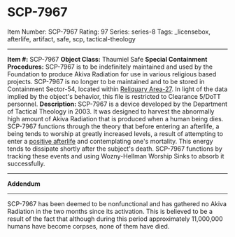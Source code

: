 # SCP-7967
Item Number: SCP-7967
Rating: 97
Series: series-8
Tags: _licensebox, afterlife, artifact, safe, scp, tactical-theology

---

**Item #:** SCP-7967
**Object Class:** Thaumiel Safe
**Special Containment Procedures:** SCP-7967 is to be indefinitely maintained and used by the Foundation to produce Akiva Radiation for use in various religious based projects.
SCP-7967 is no longer to be maintained and to be stored in Containment Sector-54, located within [Reliquary Area-27](/secure-facility-dossier-reliquary-area-27). In light of the data implied by the object's behavior, this file is restricted to Clearance 5/DoTT personnel.
**Description:** SCP-7967 is a device developed by the Department of Tactical Theology in 2003. It was designed to harvest the abnormally high amount of Akiva Radiation that is produced when a human being dies.
SCP-7967 functions through the theory that before entering an afterlife, a being tends to worship at greatly increased levels, a result of attempting to enter a [positive afterlife](/scp-6130) and contemplating one's mortality.
This energy tends to dissipate shortly after the subject's death. SCP-7967 functions by tracking these events and using Wozny-Hellman Worship Sinks to absorb it successfully.
* * *
**Addendum**
* * *
SCP-7967 has been deemed to be nonfunctional and has gathered no Akiva Radiation in the two months since its activation. This is believed to be a result of the fact that although during this period approximately 11,000,000 humans have become corpses, none of them have died.
